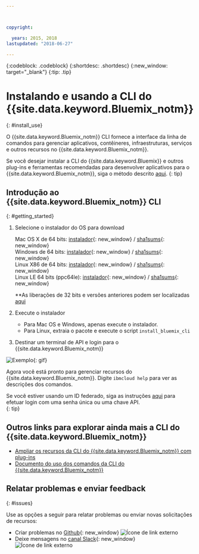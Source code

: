 ```yaml
---



copyright:

  years: 2015, 2018
lastupdated: "2018-06-27"

---
```


{:codeblock: .codeblock}
{:shortdesc: .shortdesc}
{:new_window: target="_blank"}
{:tip: .tip}


# Instalando e usando a CLI do {{site.data.keyword.Bluemix_notm}}
{: #install_use}

O {{site.data.keyword.Bluemix_notm}} CLI fornece a interface da linha de comandos para gerenciar aplicativos, contêineres, infraestruturas, serviços e outros recursos no {{site.data.keyword.Bluemix_notm}}.

Se você desejar instalar a CLI do {{site.data.keyword.Bluemix}} e outros plug-ins e ferramentas recomendadas para
desenvolver aplicativos para o {{site.data.keyword.Bluemix_notm}}, siga o método descrito
[aqui](/docs/cli/index.html).
{: tip}


## Introdução ao {{site.data.keyword.Bluemix_notm}} CLI
{: #getting_started}

1. Selecione o instalador do OS para download

   Mac OS X de 64 bits:
[instalador](https://clis.ng.bluemix.net/download/bluemix-cli/latest/osx){: new_window} /
[sha1sums](https://clis.ng.bluemix.net/download/bluemix-cli/latest/osx/checksum){: new_window} <br>
   Windows de 64 bits:
[instalador](https://clis.ng.bluemix.net/download/bluemix-cli/latest/win64){: new_window} /
[sha1sums](https://clis.ng.bluemix.net/download/bluemix-cli/latest/win64/checksum){: new_window} <br>
   Linux X86 de 64 bits:
[instalador](https://clis.ng.bluemix.net/download/bluemix-cli/latest/linux64){: new_window}
/ [sha1sums](https://clis.ng.bluemix.net/download/bluemix-cli/latest/linux64/checksum){: new_window} <br>
   Linux LE 64 bits (ppc64le): [instalador](https://clis.ng.bluemix.net/download/bluemix-cli/latest/ppc64le){: new_window} / [sha1sums](https://clis.ng.bluemix.net/download/bluemix-cli/latest/ppc64le/checksum){: new_window} <br>

   **As liberações de 32 bits e versões anteriores podem ser localizadas [aqui](all_versions.html)

1. Execute o instalador
   * Para Mac OS e Windows, apenas execute o instalador.
   * Para Linux, extraia o pacote e execute o script `install_bluemix_cli`

1. Destinar um terminal de API e login para o {{site.data.keyword.Bluemix_notm}}

  ![Exemplo](example.gif){: gif}

Agora você está pronto para gerenciar recursos do {{site.data.keyword.Bluemix_notm}}. Digite `ibmcloud help` para ver as descrições dos comandos.

Se você estiver usando um ID federado, siga as instruções
[aqui](https://console.bluemix.net/docs/iam/login_fedid.html#federated_id) para efetuar login com uma senha única
ou uma chave API.  
{: tip}

## Outros links para explorar ainda mais a CLI do {{site.data.keyword.Bluemix_notm}}

* [Ampliar os recursos da CLI do {{site.data.keyword.Bluemix_notm}} com plug-ins](extend_cli.html)
* [Documento do uso dos comandos da CLI do {{site.data.keyword.Bluemix_notm}}](ic_cli_cmds.html)


## Relatar problemas e enviar feedback
{: #issues}

Use as opções a seguir para relatar problemas ou enviar novas solicitações de recursos:
 * Criar problemas no [Github](https://github.com/IBM-Bluemix/bluemix-cli-release/issues){: new_window} ![Ícone de link externo](../../../icons/launch-glyph.svg)
 * Deixe mensagens no [canal Slack](https://dwopen.slack.com/messages/bluemix-cli/){: new_window} ![Ícone de link externo](../../../icons/launch-glyph.svg)
